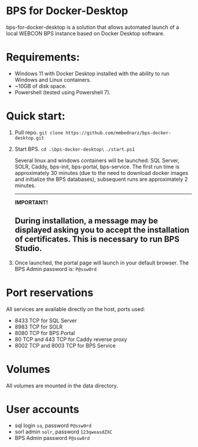 # BPS for Docker-Desktop

bps-for-docker-desktop is a solution that allows automated launch of a local WEBCON BPS instance based on Docker Desktop software.

# Requirements:
- Windows 11 with Docker Desktop installed with the ability to run Windows and Linux containers.
- ~10GB of disk space.
- Powershell (tested using Powershell 7).

# Quick start:
1. Pull repo.
`git clone https://github.com/mmbednarz/bps-docker-desktop.git`

2. Start BPS.
`cd .\bps-docker-desktop\`
`./start.ps1`

    Several linux and windows containers will be launched: SQL Server, SOLR, Caddy, bps-init, bps-portal, bps-service.
    The first run time is approximately 30 minutes (due to the need to download docker images and initialize the BPS databases), subsequent runs are approximately 2 minutes.

    ---
    **IMPORTANT!** 

    During installation, a message may be displayed asking you to accept the installation of certificates. This is necessary to run BPS Studio.
    ---

3. Once launched, the portal page will launch in your default browser.
The BPS Admin password is: `P@ssw0rd`

# Port reservations
All services are available directly on the host, ports used:
- 8433 TCP for SQL Server
- 8983 TCP for SOLR
- 8080 TCP for BPS Portal
- 80 TCP and 443 TCP for Caddy reverse proxy
- 8002 TCP and 8003 TCP for BPS Service

# Volumes
All volumes are mounted in the data directory.

# User accounts
- sql login `sa`, password `P@ssw0rd`
- sorl admin `solr`, password `123qweasdZXC`
- BPS Admin password `P@ssw0rd`